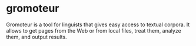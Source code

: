 # gromoteur
Gromoteur is a tool for linguists that gives easy access to textual corpora. It allows to get pages from the Web or from local files, treat them, analyze them, and output results. 
